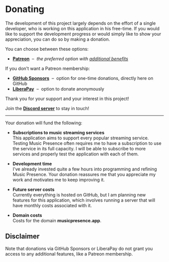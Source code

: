 # Donating

The development of this project largely depends
on the effort of a single developer,
who is working on this application in his free-time.
If you would like to support the development progress
or would simply like to show your appreciation,
you can do so by making a donation.

You can choose between these options:

* **[Patreon](https://www.patreon.com/musicpresence)**
  &nbsp;&ndash;&nbsp; *the preferred option with
  [additional benefits](https://www.patreon.com/musicpresence/membership)*

If you don't want a Patreon membership:

* **[GitHub Sponsors](https://github.com/sponsors/jonasberge)**
  &nbsp;&ndash;&nbsp; option for one-time donations, directly here on GitHub
* **[LiberaPay](https://liberapay.com/jonasvandenberg)**
  &nbsp;&ndash;&nbsp; option to donate anonymously

Thank you for your support and your interest in this project!

Join the **[Discord server](https://discord-invite.musicpresence.app/)**
to stay in touch!

---

Your donation will fund the following:

* **Subscriptions to music streaming services**  
  This application aims to support every popular streaming service.
  Testing Music Presence often requires me to have a subscription
  to use the service in its full capacity.
  I will be able to subscribe to more services
  and properly test the application with each of them.

* **Development time**  
  I've already invested quite a few hours into programming and refining
  Music Presence. Your donation reassures me that you appreciate my work
  and motivates me to keep improving it.

* **Future server costs**  
  Currently everything is hosted on GitHub,
  but I am planning new features for this application,
  which involves running a server that will have monthly costs
  associated with it.

* **Domain costs**  
  Costs for the domain **musicpresence.app**.

## Disclaimer

Note that donations via GitHub Sponsors or LiberaPay
do not grant you access to any additional features, like a Patreon membership.
